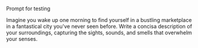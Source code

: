 Prompt for testing

Imagine you wake up one morning to find yourself in a bustling marketplace in a fantastical city you've never seen before. Write a concisa description of your surroundings, capturing the sights, sounds, and smells that overwhelm your senses.

